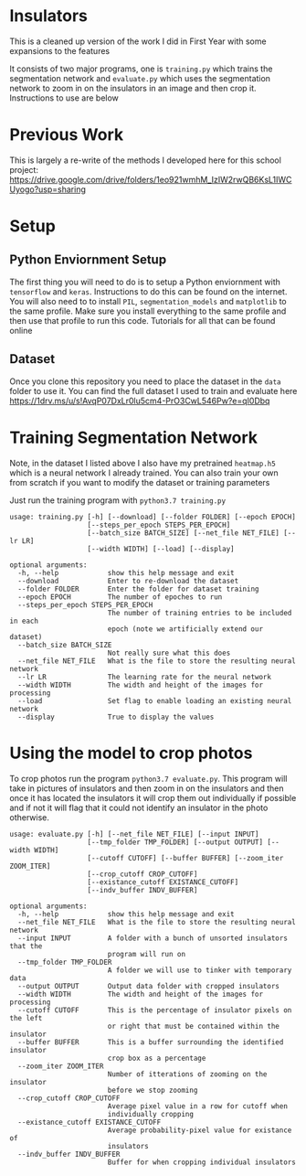 # Insulators
This is a cleaned up version of the work I did in First Year with some expansions to the features

It consists of two major programs, one is `training.py` which trains the segmentation network and `evaluate.py` which uses the segmentation network to zoom in on the insulators in an image and then crop it. Instructions to use are below

# Previous Work
This is largely a re-write of the methods I developed here for this school project: https://drive.google.com/drive/folders/1eo921wmhM_IzIW2rwQB6KsL1IWCUyogo?usp=sharing  

# Setup
## Python Enviornment Setup
The first thing you will need to do is to setup a Python enviornment with `tensorflow` and `keras`. Instructions to do this can be found on the internet. You will also need to to install `PIL`, `segmentation_models` and `matplotlib` to the same profile. Make sure you install everything to the same profile and then use that profile to run this code. Tutorials for all that can be found online

## Dataset 
Once you clone this repository you need to place the dataset in the `data` folder to use it. You can find the full dataset I used to train and evaluate here https://1drv.ms/u/s!AvqP07DxLr0lu5cm4-PrO3CwL546Pw?e=qI0Dbq 

# Training Segmentation Network
Note, in the dataset I listed above I also have my pretrained `heatmap.h5` which is a neural network I already trained. You can also train your own from scratch if you want to modify the dataset or training parameters

Just run the training program with `python3.7 training.py`
```
usage: training.py [-h] [--download] [--folder FOLDER] [--epoch EPOCH]
                   [--steps_per_epoch STEPS_PER_EPOCH]
                   [--batch_size BATCH_SIZE] [--net_file NET_FILE] [--lr LR]
                   [--width WIDTH] [--load] [--display]

optional arguments:
  -h, --help            show this help message and exit
  --download            Enter to re-download the dataset
  --folder FOLDER       Enter the folder for dataset training
  --epoch EPOCH         The number of epoches to run
  --steps_per_epoch STEPS_PER_EPOCH
                        The number of training entries to be included in each
                        epoch (note we artificially extend our dataset)
  --batch_size BATCH_SIZE
                        Not really sure what this does
  --net_file NET_FILE   What is the file to store the resulting neural network
  --lr LR               The learning rate for the neural network
  --width WIDTH         The width and height of the images for processing
  --load                Set flag to enable loading an existing neural network
  --display             True to display the values
```

# Using the model to crop photos
To crop photos run the program `python3.7 evaluate.py`. This program will take in pictures of insulators and then zoom in on the insulators and then once it has located the insulators it will crop them out individually if possible and if not it will flag that it could not identify an insulator in the photo otherwise. 
```
usage: evaluate.py [-h] [--net_file NET_FILE] [--input INPUT]
                   [--tmp_folder TMP_FOLDER] [--output OUTPUT] [--width WIDTH]
                   [--cutoff CUTOFF] [--buffer BUFFER] [--zoom_iter ZOOM_ITER]
                   [--crop_cutoff CROP_CUTOFF]
                   [--existance_cutoff EXISTANCE_CUTOFF]
                   [--indv_buffer INDV_BUFFER]

optional arguments:
  -h, --help            show this help message and exit
  --net_file NET_FILE   What is the file to store the resulting neural network
  --input INPUT         A folder with a bunch of unsorted insulators that the
                        program will run on
  --tmp_folder TMP_FOLDER
                        A folder we will use to tinker with temporary data
  --output OUTPUT       Output data folder with cropped insulators
  --width WIDTH         The width and height of the images for processing
  --cutoff CUTOFF       This is the percentage of insulator pixels on the left
                        or right that must be contained within the insulator
  --buffer BUFFER       This is a buffer surrounding the identified insulator
                        crop box as a percentage
  --zoom_iter ZOOM_ITER
                        Number of itterations of zooming on the insulator
                        before we stop zooming
  --crop_cutoff CROP_CUTOFF
                        Average pixel value in a row for cutoff when
                        individually cropping
  --existance_cutoff EXISTANCE_CUTOFF
                        Average probability-pixel value for existance of
                        insulators
  --indv_buffer INDV_BUFFER
                        Buffer for when cropping individual insulators
```
